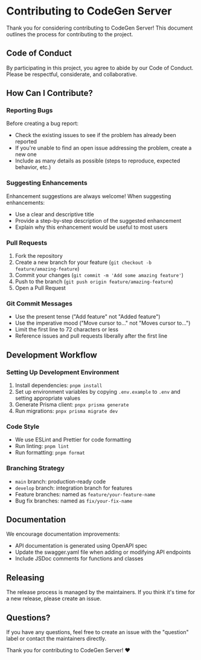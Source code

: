 # Contributing to CodeGen Server

Thank you for considering contributing to CodeGen Server! This document outlines the process for contributing to the project.

## Code of Conduct

By participating in this project, you agree to abide by our Code of Conduct. Please be respectful, considerate, and collaborative.

## How Can I Contribute?

### Reporting Bugs

Before creating a bug report:

- Check the existing issues to see if the problem has already been reported
- If you're unable to find an open issue addressing the problem, create a new one
- Include as many details as possible (steps to reproduce, expected behavior, etc.)

### Suggesting Enhancements

Enhancement suggestions are always welcome! When suggesting enhancements:

- Use a clear and descriptive title
- Provide a step-by-step description of the suggested enhancement
- Explain why this enhancement would be useful to most users

### Pull Requests

1. Fork the repository
2. Create a new branch for your feature (`git checkout -b feature/amazing-feature`)
3. Commit your changes (`git commit -m 'Add some amazing feature'`)
4. Push to the branch (`git push origin feature/amazing-feature`)
5. Open a Pull Request

### Git Commit Messages

- Use the present tense ("Add feature" not "Added feature")
- Use the imperative mood ("Move cursor to..." not "Moves cursor to...")
- Limit the first line to 72 characters or less
- Reference issues and pull requests liberally after the first line

## Development Workflow

### Setting Up Development Environment

1. Install dependencies: `pnpm install`
2. Set up environment variables by copying `.env.example` to `.env` and setting appropriate values
3. Generate Prisma client: `pnpx prisma generate`
4. Run migrations: `pnpx prisma migrate dev`

### Code Style

- We use ESLint and Prettier for code formatting
- Run linting: `pnpm lint`
- Run formatting: `pnpm format`

### Branching Strategy

- `main` branch: production-ready code
- `develop` branch: integration branch for features
- Feature branches: named as `feature/your-feature-name`
- Bug fix branches: named as `fix/your-fix-name`

## Documentation

We encourage documentation improvements:

- API documentation is generated using OpenAPI spec
- Update the swagger.yaml file when adding or modifying API endpoints
- Include JSDoc comments for functions and classes

## Releasing

The release process is managed by the maintainers. If you think it's time for a new release, please create an issue.

## Questions?

If you have any questions, feel free to create an issue with the "question" label or contact the maintainers directly.

Thank you for contributing to CodeGen Server! ❤️
